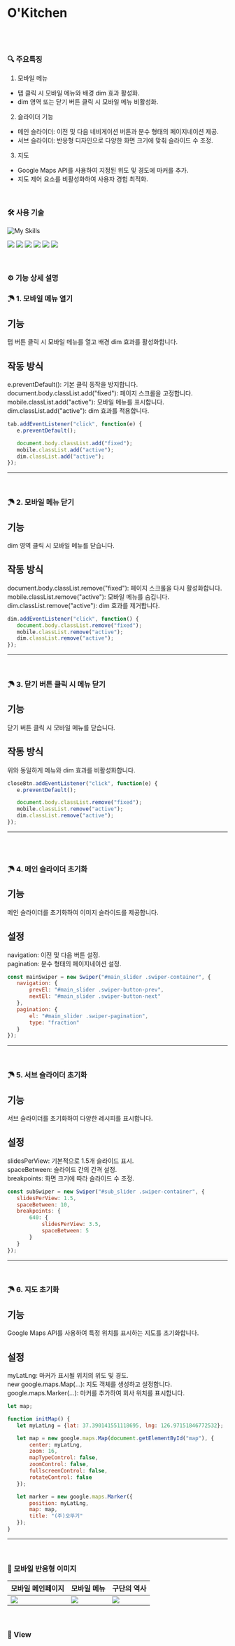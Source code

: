 # O'Kitchen

</br>
</br>

### 🔍 주요특징
1. 모바일 메뉴
* 탭 클릭 시 모바일 메뉴와 배경 dim 효과 활성화.
* dim 영역 또는 닫기 버튼 클릭 시 모바일 메뉴 비활성화.

2. 슬라이더 기능
* 메인 슬라이더: 이전 및 다음 네비게이션 버튼과 분수 형태의 페이지네이션 제공.
* 서브 슬라이더: 반응형 디자인으로 다양한 화면 크기에 맞춰 슬라이드 수 조정.

3. 지도
* Google Maps API를 사용하여 지정된 위도 및 경도에 마커를 추가.
* 지도 제어 요소를 비활성화하여 사용자 경험 최적화.

</br>

### 🛠️ 사용 기술

![My Skills](https://skillicons.dev/icons?i=js,html,css,github)

<img src="https://img.shields.io/badge/Javascript-f7df1e?style=flat-square&logo=Javascript&logoColor=000000"/> <img src="https://img.shields.io/badge/HTML5-F05032?style=flat-square&logo=HTML5&logoColor=FFFFFF"/> <img src="https://img.shields.io/badge/CSS3-007ACC?style=flat-square&logo=CSS3&logoColor=FFFFFF"/> <img src="https://img.shields.io/badge/GitHub-000000?style=flat-square&logo=github&logoColor=FFFFFF"/>  <img src="https://img.shields.io/badge/Respond web -302683?style=flat-square&logo=htmlacademy&logoColor=FFFFFF"/> <img src="https://img.shields.io/badge/Respond web -5A0FC8?style=flat-square&logo=PWA&logoColor=FFFFFF"/>

</br>

### ⚙️ 기능 상세 설명

### ☂ 1. 모바일 메뉴 열기
기능
-
탭 버튼 클릭 시 모바일 메뉴를 열고 배경 dim 효과를 활성화합니다.

작동 방식
-
e.preventDefault(): 기본 클릭 동작을 방지합니다. <br>
document.body.classList.add("fixed"): 페이지 스크롤을 고정합니다. <br>
mobile.classList.add("active"): 모바일 메뉴를 표시합니다. <br>
dim.classList.add("active"): dim 효과를 적용합니다.


 ``` JavaScript
tab.addEventListener("click", function(e) {
    e.preventDefault();

    document.body.classList.add("fixed");
    mobile.classList.add("active");
    dim.classList.add("active");
});
```

---

</br>

### ☂ 2. 모바일 메뉴 닫기
기능
-
dim 영역 클릭 시 모바일 메뉴를 닫습니다.

작동 방식
-
document.body.classList.remove("fixed"): 페이지 스크롤을 다시 활성화합니다. <br>
mobile.classList.remove("active"): 모바일 메뉴를 숨깁니다. <br>
dim.classList.remove("active"): dim 효과를 제거합니다. <br>


 ``` JavaScript
dim.addEventListener("click", function() {
    document.body.classList.remove("fixed");
    mobile.classList.remove("active");
    dim.classList.remove("active");
});
```

---

</br>

### ☂ 3. 닫기 버튼 클릭 시 메뉴 닫기
기능
-
닫기 버튼 클릭 시 모바일 메뉴를 닫습니다.

작동 방식
-
위와 동일하게 메뉴와 dim 효과를 비활성화합니다.


 ``` JavaScript
closeBtn.addEventListener("click", function(e) {
    e.preventDefault();

    document.body.classList.remove("fixed");
    mobile.classList.remove("active");
    dim.classList.remove("active");
});
```

---

</br>

</br>

### ☂ 4. 메인 슬라이더 초기화
기능
-
메인 슬라이더를 초기화하여 이미지 슬라이드를 제공합니다.

설정
-
navigation: 이전 및 다음 버튼 설정. <br>
pagination: 분수 형태의 페이지네이션 설정. <br>


 ``` JavaScript
const mainSwiper = new Swiper("#main_slider .swiper-container", {
    navigation: {
        prevEl: "#main_slider .swiper-button-prev",
        nextEl: "#main_slider .swiper-button-next"
    },
    pagination: {
        el: "#main_slider .swiper-pagination",
        type: "fraction"
    }
});
```

---

</br>

### ☂ 5. 서브 슬라이더 초기화
기능
-
서브 슬라이더를 초기화하여 다양한 레시피를 표시합니다.

설정
-
slidesPerView: 기본적으로 1.5개 슬라이드 표시. <br>
spaceBetween: 슬라이드 간의 간격 설정. <br>
breakpoints: 화면 크기에 따라 슬라이드 수 조정. <br>


 ``` JavaScript
const subSwiper = new Swiper("#sub_slider .swiper-container", {
    slidesPerView: 1.5,
    spaceBetween: 10,
    breakpoints: {
        640: {
            slidesPerView: 3.5,
            spaceBetween: 5
        }
    }
});
```

---

</br>

### ☂ 6. 지도 초기화
기능
-
Google Maps API를 사용하여 특정 위치를 표시하는 지도를 초기화합니다.

설정
-
myLatLng: 마커가 표시될 위치의 위도 및 경도. <br>
new google.maps.Map(...): 지도 객체를 생성하고 설정합니다. <br>
google.maps.Marker(...): 마커를 추가하여 회사 위치를 표시합니다. <br>


 ``` JavaScript
let map;

function initMap() {
    let myLatLng = {lat: 37.390141551118695, lng: 126.97151846772532};

    let map = new google.maps.Map(document.getElementById("map"), {
        center: myLatLng,
        zoom: 16,
        mapTypeControl: false,
        zoomControl: false,
        fullscreenControl: false,
        rotateControl: false
    });

    let marker = new google.maps.Marker({
        position: myLatLng,
        map: map,
        title: "(주)오뚜기"
    });
}
```

---

</br>

### 📱 모바일 반응형 이미지

| 모바일 메인페이지 | 모바일 메뉴 | 구단의 역사 |
|------------------|------------|-------------|
| ![](images/mobile_slider.png) | ![](images/mobile_menu.png) | ![](images/mobile_history.png) |

</br>

### 🧾 View

